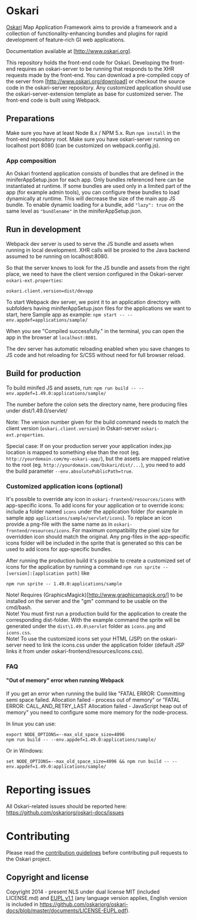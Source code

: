 # Oskari

[Oskari](http://www.oskari.org/) Map Application Framework aims to provide a framework and a collection of functionality-enhancing bundles and plugins for rapid development of feature-rich GI web applications.

Documentation available at [http://www.oskari.org].

This repository holds the front-end code for Oskari. Developing the front-end requires an oskari-server to be running that responds to the XHR requests made by the front-end. You can download a pre-compiled copy of the server from  [http://www.oskari.org/download] or checkout the source code in the oskari-server repository. Any customized application should use the oskari-server-extension template as base for customized server. The front-end code is built using Webpack.

## Preparations

Make sure you have at least Node 8.x / NPM 5.x. Run `npm install` in the front-end repository root.
Make sure you have oskari-server running on localhost port 8080 (can be customized on webpack.config.js).

### App composition

An Oskari frontend application consists of bundles that are defined in the miniferAppSetup.json for each app. Only bundles referenced here can be instantiated at runtime. If some bundles are used only in a limited part of the app (for example admin tools), you can configure these bundles to load dynamically at runtime. This will decrease the size of the main app JS bundle. To enable dynamic loading for a bundle, add `"lazy": true` on the same level as `"bundlename"` in the miniferAppSetup.json.

## Run in development

Webpack dev server is used to serve the JS bundle and assets when running in local development. XHR calls will be proxied to the Java backend assumed to be running on localhost:8080.

So that the server knows to look for the JS bundle and assets from the right place, we need to have the client version configured in the Oskari-server `oskari-ext.properties`:

```
oskari.client.version=dist/devapp
```

To start Webpack dev server, we point it to an application directory with subfolders having miniferAppSetup.json files for the applications we want to start, here Sample app as example:
`npm start -- --env.appdef=applications/sample/`

When you see "Compiled successfully." in the terminal, you can open the app in the browser at `localhost:8081`.

The dev server has automatic reloading enabled when you save changes to JS code and hot reloading for S/CSS without need for full browser reload.

## Build for production

To build minifed JS and assets, run:
`npm run build -- --env.appdef=1.49.0:applications/sample/`

The number before the colon sets the directory name, here producing files under dist/1.49.0/servlet/

Note: The version number given for the build command needs to match the client version (`oskari.client.version`) in Oskari-server `oskari-ext.properties`.

Special case: If on your production server your application index.jsp location is mapped to something else than the root (eg. `http://yourdomain.com/my-oskari-app/`), but the assets are mapped relative to the root (eg. `http://yourdomain.com/Oskari/dist/...`), you need to add the build parameter `--env.absolutePublicPath=true`.

### Customized application icons (optional)

It's possible to override any icon in `oskari-frontend/resources/icons` with app-specific icons. To add icons for your application or to override icons: include a folder named `icons` under the application folder (for example in sample app `applications/sample/servlet/icons`). To replace an icon provide a png-file with the same name as in `oskari-frontend/resources/icons`. For maximum compatibility the pixel size for overridden icon should match the original. Any png-files in the app-specific icons folder will be included in the sprite that is generated so this can be used to add icons for app-specific bundles.

After running the production build it's possible to create a customized set of icons for the application by running a command `npm run sprite -- [version]:[application path]` like

    npm run sprite -- 1.49.0:applications/sample

Note! Requires (GraphicsMagick)[http://www.graphicsmagick.org/] to be installed on the server and the "gm" command to be usable on the cmd/bash.\
Note! You must first run a production build for the application to create the corresponding dist-folder. With the example command the sprite will be generated under the `dist\1.49.0\servlet` folder as `icons.png` and `icons.css`.\
Note! To use the customized icons set your HTML (JSP) on the oskari-server need to link the icons.css under the application folder (default JSP links it from under oskari-frontend/resources/icons.css).

### FAQ

#### "Out of memory" error when running Webpack

If you get an error when running the build like  "FATAL ERROR: Committing semi space failed. Allocation failed - process out of memory" or "FATAL ERROR: CALL_AND_RETRY_LAST Allocation failed - JavaScript heap out of memory" you need to configure some more memory for the node-process.

In linux you can use:

    export NODE_OPTIONS=--max_old_space_size=4096
    npm run build -- --env.appdef=1.49.0:applications/sample/

Or in Windows:

    set NODE_OPTIONS=--max_old_space_size=4096 && npm run build -- --env.appdef=1.49.0:applications/sample/

# Reporting issues

All Oskari-related issues should be reported here: https://github.com/oskariorg/oskari-docs/issues

# Contributing

Please read the [contribution guidelines](http://oskari.org/documentation/development/how-to-contribute) before contributing pull requests to the Oskari project.

## Copyright and license

Copyright 2014 - present NLS under dual license MIT (included LICENSE.md) and [EUPL v1.1](https://joinup.ec.europa.eu/software/page/eupl/licence-eupl)
(any language version applies, English version is included in https://github.com/oskariorg/oskari-docs/blob/master/documents/LICENSE-EUPL.pdf).
